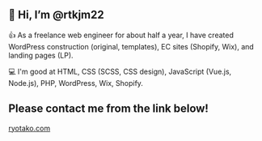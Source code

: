 ## 👋 Hi, I’m @rtkjm22

👍 As a freelance web engineer for about half a year, I have created WordPress construction (original, templates), EC sites (Shopify, Wix), and landing pages (LP).

💻 I'm good at HTML, CSS (SCSS, CSS design), JavaScript (Vue.js, Node.js), PHP, WordPress, Wix, Shopify.


## Please contact me from the link below!

[ryotako.com](https://ryotako.com)
